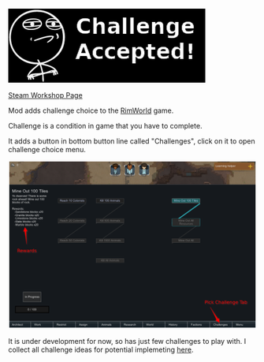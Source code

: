 ![](About/Preview.png)

[Steam Workshop Page](https://steamcommunity.com/sharedfiles/filedetails/?id=1382592596)

Mod adds challenge choice to the [RimWorld](https://rimworldgame.com/) game. 

Challenge is a condition in game that you have to complete.

It adds a button in bottom button line called "Challenges", click on it to open challenge choice menu.

![](About/scr1.png)


It is under development for now, so has just few challenges to play with. I collect all challenge ideas for potential implemeting [here](Challenges.md).


